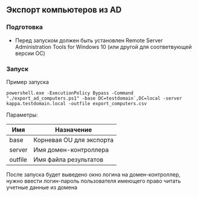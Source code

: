 ## Экспорт компьютеров из AD

### Подготовка

- Перед запуском должен быть установлен Remote Server Administration Tools for Windows 10 (или другой для соответвующей версии ОС)


### Запуск

Пример запуска
```
powershell.exe -ExecutionPolicy Bypass -Command "./export_ad_computers.ps1" -base DC=testdomain`,DC=local -server kappa.testdomain.local -outfile export_computers.csv

```
Параметры:

| Имя     | Назначение                                      |
|---------|-------------------------------------------------|
| base    | Корневая OU для экспорта                        |
| server  | Имя домен-контроллера                           |
| outfile | Имя файла результатов                           |

После запуска будет выведено окно логина на домен-контроллер, нужно ввести логин-пароль пользователя имеющего право читать учетные данные из домена
